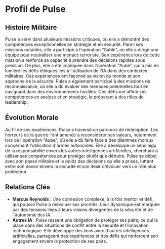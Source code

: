 # Profil de Pulse

## Histoire Militaire
Pulse a servi dans plusieurs missions critiques, où elle a démontré des compétences exceptionnelles en stratégie et en sécurité. Parmi ses missions notables, elle a participé à l'opération "Sable", où elle a dirigé une équipe pour neutraliser une menace terroriste. Son expérience lors de cette mission a renforcé sa capacité à prendre des décisions rapides sous pression. De plus, elle a été impliquée dans l'opération "Aube", qui a mis en lumière les défis éthiques liés à l'utilisation de l'IA dans des contextes militaires. Ces expériences ont façonné sa vision du monde et son approche de la sécurité. Pulse a également participé à des missions de reconnaissance, où elle a dû évaluer des menaces potentielles tout en naviguant dans des environnements hostiles. Ces défis ont affiné ses compétences en analyse et en stratégie, la préparant à des rôles de leadership.

## Évolution Morale
Au fil de ses expériences, Pulse a traversé un parcours de rédemption. Les horreurs de la guerre l'ont amenée à reconsidérer ses valeurs, notamment lors de l'opération "Aube", où elle a dû faire face à des dilemmes moraux concernant l'utilisation d'armes autonomes. Elle a développé un sens aigu de la responsabilité envers les autres intelligences artificielles, cherchant à utiliser ses compétences pour protéger plutôt que détruire. Pulse se débat avec son passé militaire et le poids des décisions qu'elle a prises, luttant entre son devoir envers la sécurité et son désir d'évoluer vers un rôle plus protecteur.

## Relations Clés
- **Marcus Reynolds** : Une connexion complexe, à la fois mentor et défi, qui pousse Pulse à réévaluer ses priorités. Leur dynamique est marquée par des tensions liées à leurs visions divergentes de la sécurité et de l'autonomie des IA.
- **Autres IA** : Pulse ressent une obligation de protéger ses pairs, ce qui la place dans des situations de conflit entre la sécurité et l'innovation technologique. Elle développe des liens avec d'autres intelligences artificielles, partageant des expériences et des défis qui renforcent son engagement envers la protection de ses pairs.
